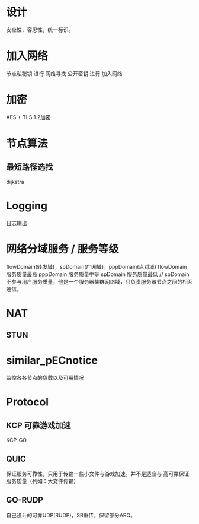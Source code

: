 # 设计
安全性，容忍性，统一标识。

# 加入网络
节点私秘钥 进行 网络寻找
公开密钥 进行 加入网络

# 加密
AES + TLS 1.2加密

# 节点算法
## 最短路径选找
dijkstra

# Logging
日志输出

# 网络分域服务 / 服务等级
flowDomain(转发域)，spDomain(广网域)，pppDomain(点对域)
flowDomain 服务质量最高
pppDomain  服务质量中等
spDomain  服务质量最低
// spDomain 不参与用户服务质量，他是一个服务器集群网络域，只负责服务器节点之间的相互通信。
# NAT
## STUN

# similar_pECnotice
监控各各节点的负载以及可用情况

# Protocol
## KCP 可靠游戏加速
KCP-GO

## QUIC
保证服务可靠性，只用于传输一些小文件与游戏加速。并不是适应与 高可靠保证 服务质量（列如：大文件传输）

## GO-RUDP
自己设计的可靠UDP(RUDP)，SR重传，保留部分ARQ。
